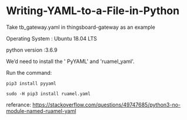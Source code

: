 # Writing-YAML-to-a-File-in-Python
Take tb_gateway.yaml in thingsboard-gateway as an example


Operating System   : Ubuntu 18.04 LTS

python version :3.6.9

We’d need to install the ' PyYAML' and 'ruamel_yaml'. 

Run the command:

    pip3 install pyyaml
    
    sudo -H pip3 install ruamel.yaml 

referance: 
https://stackoverflow.com/questions/49747685/python3-no-module-named-ruamel-yaml
